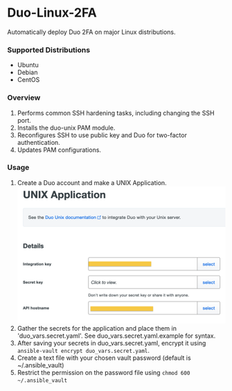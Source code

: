 # Duo-Linux-2FA
Automatically deploy Duo 2FA on major Linux distributions.

### Supported Distributions
 - Ubuntu
 - Debian
 - CentOS

### Overview
 1. Performs common SSH hardening tasks, including changing the SSH port.
 2. Installs the duo-unix PAM module.
 3. Reconfigures SSH to use public key and Duo for two-factor authentication.
 4. Updates PAM configurations.

### Usage

 1. Create a Duo account and make a UNIX Application.
![Duo Unix Applications](/assets/duo_unix_app.png)
 2. Gather the secrets for the application and place them in 'duo_vars.secret.yaml'. See duo_vars.secret.yaml.example for syntax.
 3. After saving your secrets in duo_vars.secret.yaml, encrypt it using `ansible-vault encrypt duo_vars.secret.yaml`.
 4. Create a text file with your chosen vault password (default is ~/.ansible_vault)
 5. Restrict the permission on the password file using `chmod 600 ~/.ansible_vault`
